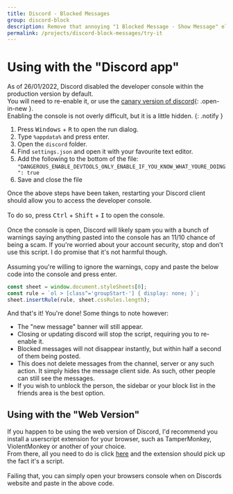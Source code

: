 ```yaml
---
title: Discord - Blocked Messages
group: discord-block
description: Remove that annoying "1 Blocked Message - Show Message" element when a user you blocked sends a message.
permalink: /projects/discord-block-messages/try-it
---
```



# Using with the "Discord app"

As of 26/01/2022, Discord disabled the developer console within the production version by default.<br>
You will need to re-enable it, or use the [canary version of discord](https://canary.discord.com/"){: .open-in-new }.<br>
Enabling the console is not overly difficult, but it is a little hidden.
{: .notify }

<div markdown=1 class="overflow-container">

1. Press <kbd>Windows</kbd> + <kbd>R</kbd> to open the run dialog.
2. Type `%appdata%` and press enter.
3. Open the `discord` folder.
4. Find `settings.json` and open it with your favourite text editor.
5. Add the following to the bottom of the file:<br>
`"DANGEROUS_ENABLE_DEVTOOLS_ONLY_ENABLE_IF_YOU_KNOW_WHAT_YOURE_DOING": true`
6. Save and close the file

</div>

Once the above steps have been taken, restarting your Discord client should allow you to access the developer console.<br>
<br>
To do so, press <kbd>Ctrl</kbd> + <kbd>Shift</kbd> + <kbd>I</kbd> to open the console.<br>
<br>
Once the console is open, Discord will likely spam you with a bunch of warnings saying anything pasted into the console has an 11/10 chance of being a scam. If you're worried about your account security, stop and don't use this script. I do promise that it's not harmful though.<br>
<br>
Assuming you're willing to ignore the warnings, copy and paste the below code into the console and press enter.<br>

```javascript
const sheet = window.document.styleSheets[0];
const rule = `ol > [class^='groupStart-'] { display: none; }`;
sheet.insertRule(rule, sheet.cssRules.length);
```

And that's it! You're done!
Some things to note however:
- The "new message" banner will still appear.
- Closing or updating discord will stop the script, requiring you to re-enable it.
- Blocked messages will not disappear instantly, but within half a second of them being posted.
- This does not delete messages from the channel, server or any such action. It simply hides the message client side. As such, other people can still see the messages.
- If you wish to unblock the person, the sidebar or your block list in the friends area is the best option.


## Using with the "Web Version"

If you happen to be using the web version of Discord, I'd recommend you install a userscript extension for your browser, such as TamperMonkey, ViolentMonkey or another of your choice.<br>
From there, all you need to do is click [here](https://raw.githubusercontent.com/Multarix/Discord-Hide-Blocked-Messages/master/script.user.js) and the extension should pick up the fact it's a script.<br>
<br>
Failing that, you can simply open your browsers console when on Discords website and paste in the above code.